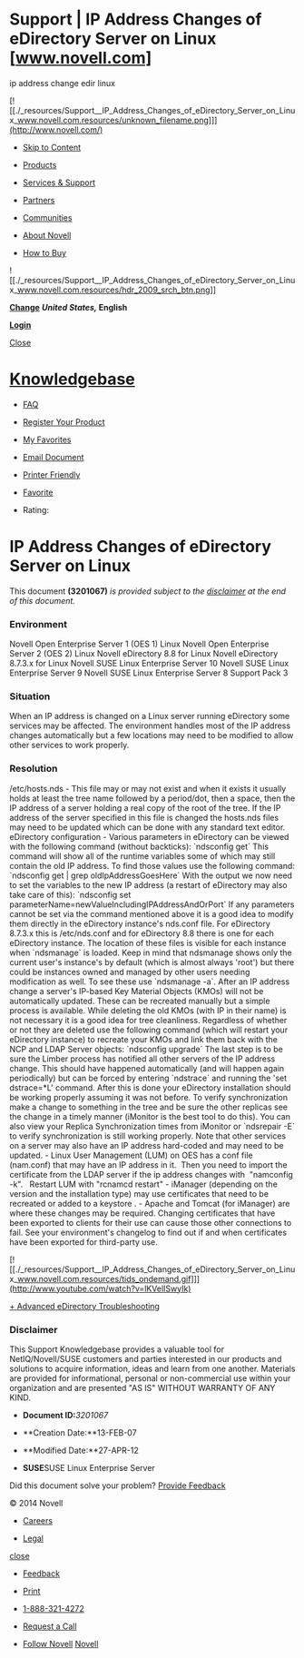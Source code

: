 # Support | IP Address Changes of eDirectory Server on Linux [www.novell.com]

ip address change edir linux

[![[./_resources/Support__IP_Address_Changes_of_eDirectory_Server_on_Linux_www.novell.com.resources/unknown_filename.png]]](http://www.novell.com/)

* [Skip to Content](https://www.novell.com/support/kb/doc.php?id=3201067#top)

* [Products](http://www.novell.com/products/)
* [Services & Support](http://www.novell.com/services/)
* [Partners](https://www.partnernetprogram.com/)
* [Communities](http://www.novell.com/communities/)
* [About Novell](http://www.novell.com/company/)
* [How to Buy](http://www.novell.com/products/howtobuy.html)

![[./_resources/Support__IP_Address_Changes_of_eDirectory_Server_on_Linux_www.novell.com.resources/hdr_2009_srch_btn.png]]

[**Change**](https://www.novell.com/common/util/langselect.php?referer=https%3A//www.novell.com/support/kb/doc.php%3Fid%3D3201067) **_United States,_ English**

[**Login**](http://www.novell.com/common/util/secure/login.php?r=https://www.novell.com/support/kb/doc.php?id=3201067)

[Close](https://www.novell.com/support/kb/doc.php?id=3201067#)

# [Knowledgebase](https://www.novell.com/support/kb/)

* [FAQ](http://support.novell.com/additional/faq.html)

* [Register Your Product](https://secure-www.novell.com/center/regadmin/jsps/activate_app.jsp)
* [My Favorites](https://www.novell.com/support/kb/doc.php?id=3201067#)

* [Email Document](https://www.novell.com/support/kb/doc.php?id=3201067#)

* [Printer Friendly](https://www.novell.com/support/kb/doc.php?id=3201067)
* [Favorite](https://www.novell.com/support/kb/doc.php?id=3201067&amp;add&amp;title=IP+Address+Changes+of+eDirectory+Server+on+Linux)
* Rating:

# IP Address Changes of eDirectory Server on Linux

This document **(3201067)** _is provided subject to the [disclaimer](https://www.novell.com/support/kb/doc.php?id=3201067#disclaimer) at the end of this document._

### Environment

Novell Open Enterprise Server 1 (OES 1) Linux
Novell Open Enterprise Server 2 (OES 2) Linux
Novell eDirectory 8.8 for Linux
Novell eDirectory 8.7.3.x for Linux
Novell SUSE Linux Enterprise Server 10
Novell SUSE Linux Enterprise Server 9
Novell SUSE Linux Enterprise Server 8 Support Pack 3

### Situation

When an IP address is changed on a Linux server running eDirectory some services may be affected. The environment handles most of the IP address changes automatically but a few locations may need to be modified to allow other services to work properly.

### Resolution

/etc/hosts.nds - This file may or may not exist and when it exists it usually holds at least the tree name followed by a period/dot, then a space, then the IP address of a server holding a real copy of the root of the tree. If the IP address of the server specified in this file is changed the hosts.nds files may need to be updated which can be done with any standard text editor.
eDirectory configuration - Various parameters in eDirectory can be viewed with the following command (without backticks):
\`ndsconfig get\`
This command will show all of the runtime variables some of which may still contain the old IP address. To find those values use the following command:
\`ndsconfig get | grep oldIpAddressGoesHere\`
With the output we now need to set the variables to the new IP address (a restart of eDirectory may also take care of this):
\`ndsconfig set parameterName=newValueIncludingIPAddressAndOrPort\`
If any parameters cannot be set via the command mentioned above it is a good idea to modify them directly in the eDirectory instance's nds.conf file. For eDirectory 8.7.3.x this is /etc/nds.conf and for eDirectory 8.8 there is one for each eDirectory instance. The location of these files is visible for each instance when \`ndsmanage\` is loaded. Keep in mind that ndsmanage shows only the current user's instance's by default (which is almost always 'root') but there could be instances owned and managed by other users needing modification as well. To see these use \`ndsmanage -a\`.
After an IP address change a server's IP-based Key Material Objects (KMOs) will not be automatically updated. These can be recreated manually but a simple process is available. While deleting the old KMOs (with IP in their name) is not necessary it is a good idea for tree cleanliness. Regardless of whether or not they are deleted use the following command (which will restart your eDirectory instance) to recreate your KMOs and link them back with the NCP and LDAP Server objects:
\`ndsconfig upgrade\`
The last step is to be sure the Limber process has notified all other servers of the IP address change. This should have happened automatically (and will happen again periodically) but can be forced by entering \`ndstrace\` and running the 'set dstrace=\*L' command.
After this is done your eDirectory installation should be working properly assuming it was not before. To verify synchronization make a change to something in the tree and be sure the other replicas see the change in a timely manner (iMonitor is the best tool to do this). You can also view your Replica Synchronization times from iMonitor or \`ndsrepair -E\` to verify synchronization is still working properly.
Note that other services on a server may also have an IP address hard-coded and may need to be updated.
\- Linux User Management (LUM) on OES has a conf file (nam.conf) that may have an IP address in it.  Then you need to import the certificate from the LDAP server if the ip address changes with  "namconfig -k".   Restart LUM with "rcnamcd restart"
\- iManager (depending on the version and the installation type) may use certificates that need to be recreated or added to a keystore .
\- Apache and Tomcat (for iManager) are where these changes may be required. Changing certificates that have been exported to clients for their use can cause those other connections to fail. See your environment's changelog to find out if and when certificates have been exported for third-party use.

[![[./_resources/Support__IP_Address_Changes_of_eDirectory_Server_on_Linux_www.novell.com.resources/tids_ondemand.gif]]](http://www.youtube.com/watch?v=lKVelISwyIk)

[+ Advanced eDirectory Troubleshooting](http://www.youtube.com/watch?v=lKVelISwyIk)

### Disclaimer

This Support Knowledgebase provides a valuable tool for NetIQ/Novell/SUSE customers and parties interested in our products and solutions to acquire information, ideas and learn from one another. Materials are provided for informational, personal or non-commercial use within your organization and are presented "AS IS" WITHOUT WARRANTY OF ANY KIND.

* **Document ID:**_3201067_

* **Creation Date:**13-FEB-07
* **Modified Date:**27-APR-12

* **SUSE**SUSE Linux Enterprise Server

Did this document solve your problem? [Provide Feedback](https://www.novell.com/support/kb/doc.php?id=3201067javascript:openExternal('https://novell.qualtrics.com/SE/?SID=SV_a2USKSZ3DbcQbwp&amp;BU=1&amp;doc=3201067'))

© 2014 Novell

* [Careers](http://www.novell.com/company/careers/)

* [Legal](http://www.novell.com/company/legal/)

[close](https://www.novell.com/support/kb/doc.php?id=3201067#)

* [Feedback](http://www.novell.com/inc/feedback/feedback.html)

* [Print](https://www.novell.com/support/kb/doc.php?id=3201067#)
* [1-888-321-4272](http://www.novell.com/company/contact.html)
* [Request a Call](https://www.novell.com/common/inc/requestcall_overlay.html)
* [Follow Novell](https://www.novell.com/support/kb/doc.php?id=3201067#)
[Novell](https://www.novell.com/)
